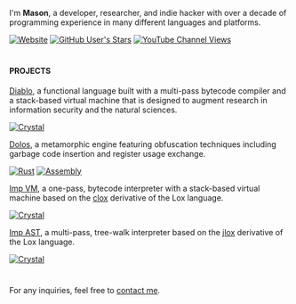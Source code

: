 I'm **Mason**, a developer, researcher, and indie hacker with over a decade of programming experience in many different languages and platforms.

[![Website](https://img.shields.io/website?url=https%3A%2F%2Fmaezyn.com&style=for-the-badge&labelColor=%23c2d9ff&color=%234fa1fd)](https://maezyn.com)
[![GitHub User's Stars](https://img.shields.io/github/stars/maezyn?style=for-the-badge&logo=github&logoColor=%234fa1fd&logoSize=auto&labelColor=%23c2d9ff&color=%234fa1fd)](https://youtube.com/@Maezyn)
[![YouTube Channel Views](https://img.shields.io/youtube/channel/views/UCgFw7WeyiECm5wEOrVTfzsg?style=for-the-badge&logo=youtube&logoColor=%234fa1fd&logoSize=auto&labelColor=%23c2d9ff&color=%234fa1fd)](https://youtube.com/@Maezyn)

#

#### PROJECTS


[Diablo](https://github.com/diablo-lang), a functional language built with a multi-pass bytecode compiler and a stack-based virtual machine that is designed to augment research in information security and the natural sciences.

[![Crystal](https://img.shields.io/badge/Crystal-%234fa1fd?style=flat-square&logo=crystal&logoColor=%23c2d9ff)](#)

[Dolos](https://github.com/maezyn/dolos), a metamorphic engine featuring obfuscation techniques including garbage code insertion and register usage exchange.

[![Rust](https://img.shields.io/badge/Rust-%234fa1fd?style=flat-square&logo=rust&logoColor=%23c2d9ff)](#)
[![Assembly](https://img.shields.io/badge/x86%20Assembly-%234fa1fd?style=flat-square&logo=intel&logoColor=%23c2d9ff)](#)

[Imp VM](https://github.com/diablo-lang), a one-pass, bytecode interpreter with a stack-based virtual machine based on the [clox](http://craftinginterpreters.com/a-bytecode-virtual-machine.html) derivative of the Lox language.

[![Crystal](https://img.shields.io/badge/Crystal-%234fa1fd?style=flat-square&logo=crystal&logoColor=%23c2d9ff)](#)

[Imp AST](https://github.com/diablo-lang), a multi-pass, tree-walk interpreter based on the [jlox](http://craftinginterpreters.com/a-tree-walk-interpreter.html) derivative of the Lox language.

[![Crystal](https://img.shields.io/badge/Crystal-%234fa1fd?style=flat-square&logo=crystal&logoColor=%23c2d9ff)](#)

#

For any inquiries, feel free to [contact me](https://maezyn.com/email).
